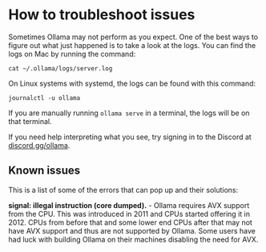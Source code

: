 # How to troubleshoot issues

Sometimes Ollama may not perform as you expect. One of the best ways to figure out what just happened is to take a look at the logs. You can find the logs on Mac by running the command:

```shell
cat ~/.ollama/logs/server.log
```

On Linux systems with systemd, the logs can be found with this command:

```shell
journalctl -u ollama
```

If you are manually running `ollama serve` in a terminal, the logs will be on that terminal.

If you need help interpreting what you see, try signing in to the Discord at [discord.gg/ollama](https://discord.gg/ollama).

## Known issues

This is a list of some of the errors that can pop up and their solutions:

**signal: illegal instruction (core dumped).** - Ollama requires AVX support from the CPU. This was introduced in 2011 and CPUs started offering it in 2012. CPUs from before that and some lower end CPUs after that may not have AVX support and thus are not supported by Ollama. Some users have had luck with building Ollama on their machines disabling the need for AVX.

